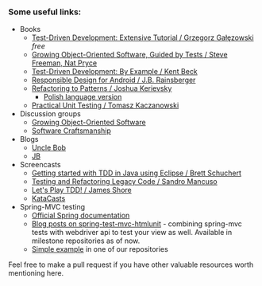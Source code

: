 ### Some useful links:

* Books
  * [Test-Driven Development: Extensive Tutorial / Grzegorz Gałęzowski](https://leanpub.com/tdd-ebook) *free*
  * [Growing Object-Oriented Software, Guided by Tests / Steve Freeman, Nat Pryce](http://www.growing-object-oriented-software.com/)
  * [Test-Driven Development: By Example / Kent Beck](http://www.amazon.com/gp/product/0321146530/ref=ox_sc_act_title_2?ie=UTF8&psc=1&smid=ATVPDKIKX0DER)
  * [Responsible Design for Android / J.B. Rainsberger](https://leanpub.com/ResponsibleDesignAndroid-Part1)
  * [Refactoring to Patterns / Joshua Kerievsky](http://industriallogic.com/xp/refactoring/)
    * [Polish language version](helion.pl/ksiazki/refawp.htm)
  * [Practical Unit Testing / Tomasz Kaczanowski](http://practicalunittesting.com/)
* Discussion groups
  * [Growing Object-Oriented Software](https://groups.google.com/forum/#!forum/growing-object-oriented-software)
  * [Software Craftsmanship](https://groups.google.com/forum/#!forum/software_craftsmanship)
* Blogs
  * [Uncle Bob](http://blog.8thlight.com/uncle-bob/archive.html)
  * [JB](http://blog.thecodewhisperer.com/)
* Screencasts
  * [Getting started with TDD in Java using Eclipse / Brett Schuchert](http://vimeo.com/10569751)
  * [Testing and Refactoring Legacy Code / Sandro Mancuso](https://www.youtube.com/watch?v=_NnElPO5BU0)
  * [Let's Play TDD! / James Shore](http://www.jamesshore.com/Blog/Lets-Play)
  * [KataCasts](http://vimeo.com/channels/katacasts)
* Spring-MVC testing
  * [Official Spring documentation](http://docs.spring.io/spring-framework/docs/current/spring-framework-reference/html/testing.html#spring-mvc-test-framework)
  * [Blog posts on spring-test-mvc-htmlunit](http://spring.io/blog/2014/03/19/introducing-spring-test-mvc-htmlunit) - combining spring-mvc tests with webdriver api to test your view as well. Available in milestone repositories as of now.
  * [Simple example](https://github.com/Pragmatists/Bantumi/blob/master/engine/src/test/java/bantumi/engine/EngineControllerTest.java) in one of our repositories
  
Feel free to make a pull request if you have other valuable resources worth mentioning here.
